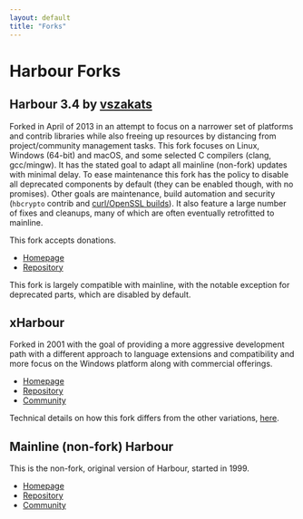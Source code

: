 ```yaml
---
layout: default
title: "Forks"
---
```

<div markdown="1" class="components">

# Harbour Forks

## Harbour 3.4 by [vszakats](https://github.com/vszakats)

Forked in April of 2013 in an attempt to focus on a narrower set of platforms
and contrib libraries while also freeing up resources by distancing from
project/community management tasks. This fork focuses on Linux, Windows (64-bit)
and macOS, and some selected C compilers (clang, gcc/mingw). It has the stated
goal to adapt all mainline (non-fork) updates with minimal delay. To ease
maintenance this fork has the policy to disable all deprecated components by
default (they can be enabled though, with no promises). Other goals are
maintenance, build automation and security (`hbcrypto` contrib and
[curl/OpenSSL builds](https://github.com/vszakats/harbour-deps)). It also
feature a large number of fixes and cleanups, many of which are often eventually
retrofitted to mainline.

This fork accepts donations.

* [Homepage](https://vszakats.github.io/harbour-core/)
* [Repository](https://github.com/vszakats/harbour-core)

This fork is largely compatible with mainline, with the notable exception
for deprecated parts, which are disabled by default.

## xHarbour

Forked in 2001 with the goal of providing a more aggressive development path
with a different approach to language extensions and compatibility and more
focus on the Windows platform along with commercial offerings.

* [Homepage](http://xharbour.org/)
* [Repository](https://sourceforge.net/projects/xharbour/)
* [Community](https://groups.google.com/forum/#!forum/comp.lang.xharbour)

Technical details on how this fork differs from the other variations,
[here](https://raw.githubusercontent.com/vszakats/harbour-core/master/doc/xhb-diff.txt).

## Mainline (non-fork) Harbour

This is the non-fork, original version of Harbour, started in 1999.

* [Homepage](https://harbour.github.io/)
* [Repository](https://github.com/harbour/core)
* [Community](https://groups.google.com/group/harbour-users/)

</div>
